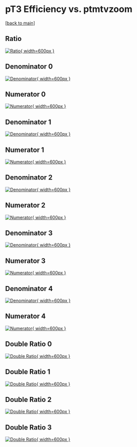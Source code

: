 # pT3 Efficiency vs. ptmtvzoom

[[back to main](./)]



## Ratio

[![Ratio](../mtv/var/pT3_base_211_0_eff_ptmtvzoom.png){ width=600px }](../mtv/var/pT3_base_211_0_eff_ptmtvzoom.pdf)

## Denominator 0

[![Denominator](../mtv/den/pT3_base_211_0_eff_ptmtvzoom_den0.png){ width=600px }](../mtv/den/pT3_base_211_0_eff_ptmtvzoom_den0.pdf)

## Numerator 0

[![Numerator](../mtv/num/pT3_base_211_0_eff_ptmtvzoom_num0.png){ width=600px }](../mtv/num/pT3_base_211_0_eff_ptmtvzoom_num0.pdf)

## Denominator 1

[![Denominator](../mtv/den/pT3_base_211_0_eff_ptmtvzoom_den1.png){ width=600px }](../mtv/den/pT3_base_211_0_eff_ptmtvzoom_den1.pdf)

## Numerator 1

[![Numerator](../mtv/num/pT3_base_211_0_eff_ptmtvzoom_num1.png){ width=600px }](../mtv/num/pT3_base_211_0_eff_ptmtvzoom_num1.pdf)

## Denominator 2

[![Denominator](../mtv/den/pT3_base_211_0_eff_ptmtvzoom_den2.png){ width=600px }](../mtv/den/pT3_base_211_0_eff_ptmtvzoom_den2.pdf)

## Numerator 2

[![Numerator](../mtv/num/pT3_base_211_0_eff_ptmtvzoom_num2.png){ width=600px }](../mtv/num/pT3_base_211_0_eff_ptmtvzoom_num2.pdf)

## Denominator 3

[![Denominator](../mtv/den/pT3_base_211_0_eff_ptmtvzoom_den3.png){ width=600px }](../mtv/den/pT3_base_211_0_eff_ptmtvzoom_den3.pdf)

## Numerator 3

[![Numerator](../mtv/num/pT3_base_211_0_eff_ptmtvzoom_num3.png){ width=600px }](../mtv/num/pT3_base_211_0_eff_ptmtvzoom_num3.pdf)

## Denominator 4

[![Denominator](../mtv/den/pT3_base_211_0_eff_ptmtvzoom_den4.png){ width=600px }](../mtv/den/pT3_base_211_0_eff_ptmtvzoom_den4.pdf)

## Numerator 4

[![Numerator](../mtv/num/pT3_base_211_0_eff_ptmtvzoom_num4.png){ width=600px }](../mtv/num/pT3_base_211_0_eff_ptmtvzoom_num4.pdf)

## Double Ratio 0

[![Double Ratio](../mtv/ratio/pT3_base_211_0_eff_ptmtvzoom_ratio0.png){ width=600px }](../mtv/ratio/pT3_base_211_0_eff_ptmtvzoom_ratio0.pdf)

## Double Ratio 1

[![Double Ratio](../mtv/ratio/pT3_base_211_0_eff_ptmtvzoom_ratio1.png){ width=600px }](../mtv/ratio/pT3_base_211_0_eff_ptmtvzoom_ratio1.pdf)

## Double Ratio 2

[![Double Ratio](../mtv/ratio/pT3_base_211_0_eff_ptmtvzoom_ratio2.png){ width=600px }](../mtv/ratio/pT3_base_211_0_eff_ptmtvzoom_ratio2.pdf)

## Double Ratio 3

[![Double Ratio](../mtv/ratio/pT3_base_211_0_eff_ptmtvzoom_ratio3.png){ width=600px }](../mtv/ratio/pT3_base_211_0_eff_ptmtvzoom_ratio3.pdf)

